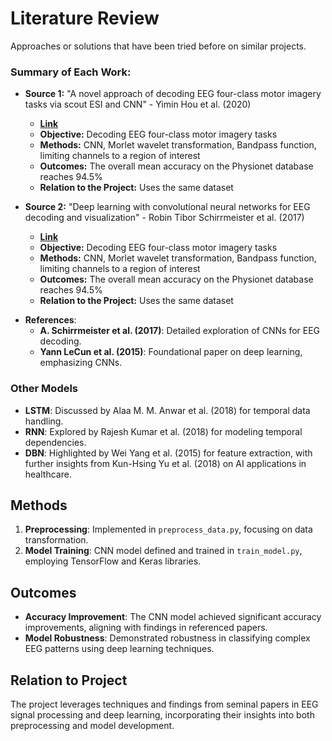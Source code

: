 # Literature Review

Approaches or solutions that have been tried before on similar projects.

### Summary of Each Work:

+ **Source 1:** "A novel approach of decoding EEG four-class motor imagery tasks via scout ESI and CNN" - Yimin Hou et al. (2020)
  
  + [**Link**](https://iopscience.iop.org/article/10.1088/1741-2552/ab4af6)
  + **Objective:** Decoding EEG four-class motor imagery tasks
  + **Methods:** CNN, Morlet wavelet transformation, Bandpass function, limiting channels to a region of interest
  + **Outcomes:** The overall mean accuracy on the Physionet database reaches 94.5%
  + **Relation to the Project:** Uses the same dataset

+ **Source 2:** "Deep learning with convolutional neural networks for EEG decoding and visualization" - Robin Tibor Schirrmeister et al. (2017)

  + [**Link**](https://onlinelibrary.wiley.com/doi/full/10.1002/hbm.23730)
  + **Objective:** Decoding EEG four-class motor imagery tasks
  + **Methods:** CNN, Morlet wavelet transformation, Bandpass function, limiting channels to a region of interest
  + **Outcomes:** The overall mean accuracy on the Physionet database reaches 94.5%
  + **Relation to the Project:** Uses the same dataset
 
    
- **References**:
  - **A. Schirrmeister et al. (2017)**: Detailed exploration of CNNs for EEG decoding.
  - **Yann LeCun et al. (2015)**: Foundational paper on deep learning, emphasizing CNNs.

### Other Models

- **LSTM**: Discussed by Alaa M. M. Anwar et al. (2018) for temporal data handling.
- **RNN**: Explored by Rajesh Kumar et al. (2018) for modeling temporal dependencies.
- **DBN**: Highlighted by Wei Yang et al. (2015) for feature extraction, with further insights from Kun-Hsing Yu et al. (2018) on AI applications in healthcare.

## Methods

1. **Preprocessing**: Implemented in `preprocess_data.py`, focusing on data transformation.
2. **Model Training**: CNN model defined and trained in `train_model.py`, employing TensorFlow and Keras libraries.

## Outcomes

- **Accuracy Improvement**: The CNN model achieved significant accuracy improvements, aligning with findings in referenced papers.
- **Model Robustness**: Demonstrated robustness in classifying complex EEG patterns using deep learning techniques.

## Relation to Project

The project leverages techniques and findings from seminal papers in EEG signal processing and deep learning, incorporating their insights into both preprocessing and model development.


